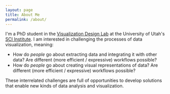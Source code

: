 ```yaml
---
layout: page
title: About Me
permalink: /about/
---
```


I'm a PhD student in the [Visualization Design Lab](http://vdl.sci.utah.edu) at the University of Utah's [SCI Institute](http://sci.utah.edu). I am interested in challenging the processes of data visualization, meaning:

- How do *people* go about extracting data and integrating it with other data?
  Are different (more efficient / expressive) workflows possible?
- How do *people* go about creating visual representations of data?
  Are different (more efficient / expressive) workflows possible?

These interrelated challenges are full of opportunities to develop solutions that enable new kinds of data analysis and visualization.
